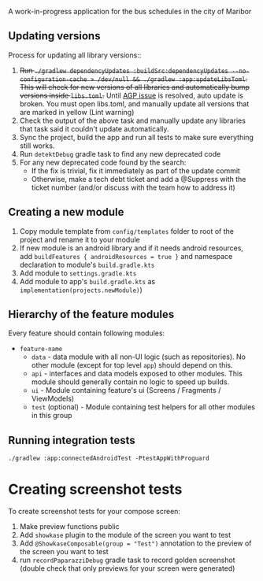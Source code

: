 A work-in-progress application for the bus schedules in the city of Maribor

## Updating versions

Process for updating all library versions::

1. ~~Run `./gradlew dependencyUpdates :buildSrc:dependencyUpdates --no-configuration-cache > /dev/null
   && ./gradlew :app:updateLibsToml`.
   This will check for new versions of all libraries and automatically bump versions inside `libs.toml`.~~
   Until [AGP issue](https://issuetracker.google.com/issues/315689874) is resolved, auto update
   is broken. You must open libs.toml, and manually update all versions
   that are marked in yellow (Lint warning)
2. Check the output of the above task and manually update any libraries that task said it couldn't update automatically.
2. Sync the project, build the app and run all tests to make sure everything still works.
3. Run `detektDebug` gradle task to find any new deprecated code
4. For any new deprecated code found by the search:
    * If the fix is trivial, fix it immediately as part of the update commit
    * Otherwise, make a tech debt ticket and add a @Suppress with the ticket number
      (and/or discuss with the team how to address it)

## Creating a new module

1. Copy module template from `config/templates` folder to root of the project and rename it to your module
2. If new module is an android library and if it needs android resources, add `buildFeatures { androidResources = true }`
   and namespace declaration to module's `build.gradle.kts`
3. Add module to `settings.gradle.kts`
4. Add module to app's `build.gradle.kts` as `implementation(projects.newModule)`)

## Hierarchy of the feature modules

Every feature should contain following modules:

* `feature-name`
    * `data` - data module with all non-UI logic (such as repositories).
      No other module (except for top level `app`) should depend on this.
    * `api` - interfaces and data models exposed to other modules.
      This module should generally contain no logic to speed up builds.
    * `ui` - Module containing feature's ui (Screens / Fragments / ViewModels)
    * `test` (optional) - Module containing test helpers for all other modules in this group

## Running integration tests

`./gradlew :app:connectedAndroidTest -PtestAppWithProguard`

# Creating screenshot tests

To create screenshot tests for your compose screen:

1. Make preview functions public
2. Add `showkase` plugin to the module of the screen you want to test
2. Add `@ShowkaseComposable(group = "Test")` annotation to the preview of the screen you want to test
3. run `recordPaparazziDebug` gradle task to record golden screenshot
   (double check that only previews for your screen were generated)
